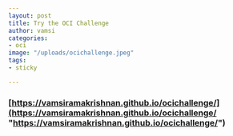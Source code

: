 ```yaml
---
layout: post
title: Try the OCI Challenge
author: vamsi
categories:
- oci
image: "/uploads/ocichallenge.jpeg"
tags:
- sticky

---
```

### [https://vamsiramakrishnan.github.io/ocichallenge/](https://vamsiramakrishnan.github.io/ocichallenge/ "https://vamsiramakrishnan.github.io/ocichallenge/")